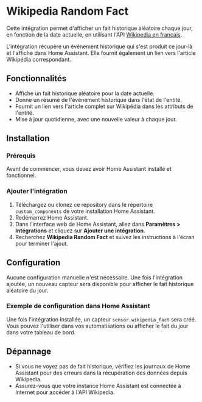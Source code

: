 # Wikipedia Random Fact

Cette intégration permet d'afficher un fait historique aléatoire chaque jour, en fonction de la date actuelle, en utilisant l'API [Wikipedia en français](https://fr.wikipedia.org/).

L'intégration récupère un événement historique qui s'est produit ce jour-là et l'affiche dans Home Assistant. Elle fournit également un lien vers l'article Wikipédia correspondant.

## Fonctionnalités

- Affiche un fait historique aléatoire pour la date actuelle.
- Donne un résumé de l'événement historique dans l'état de l'entité.
- Fournit un lien vers l'article complet sur Wikipédia dans les attributs de l'entité.
- Mise à jour quotidienne, avec une nouvelle valeur à chaque jour.

## Installation

### Prérequis

Avant de commencer, vous devez avoir Home Assistant installé et fonctionnel.

### Ajouter l'intégration

1. Téléchargez ou clonez ce repository dans le répertoire `custom_components` de votre installation Home Assistant.
2. Redémarrez Home Assistant.
3. Dans l'interface web de Home Assistant, allez dans **Paramètres > Intégrations** et cliquez sur **Ajouter une intégration**.
4. Recherchez **Wikipedia Random Fact** et suivez les instructions à l'écran pour terminer l'ajout.

## Configuration

Aucune configuration manuelle n'est nécessaire. Une fois l'intégration ajoutée, un nouveau capteur sera disponible pour afficher le fait historique aléatoire du jour.

### Exemple de configuration dans Home Assistant

Une fois l'intégration installée, un capteur `sensor.wikipedia_fact` sera créé. Vous pouvez l'utiliser dans vos automatisations ou afficher le fait du jour dans votre tableau de bord.


## Dépannage

- Si vous ne voyez pas de fait historique, vérifiez les journaux de Home Assistant pour des erreurs dans la récupération des données depuis Wikipedia.
- Assurez-vous que votre instance Home Assistant est connectée à Internet pour accéder à l'API Wikipedia.
